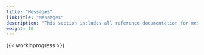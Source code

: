 ```yaml
---
title: "Messages"
linkTitle: "Messages"
description: "This section includes all reference documentation for messages generated by the CORTEX Innovation platform."
weight: 10
---
```


{{< workinprogress >}}
